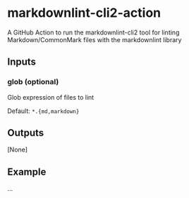# markdownlint-cli2-action

A GitHub Action to run the markdownlint-cli2 tool for linting Markdown/CommonMark files with the markdownlint library

## Inputs

### glob (optional)

Glob expression of files to lint

Default: `*.{md,markdown}`

## Outputs

[None]

## Example

...
